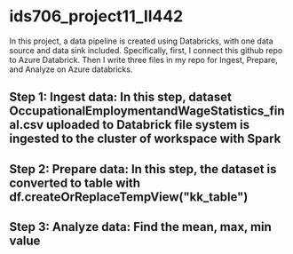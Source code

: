 # ids706_project11_ll442

In this project, a data pipeline is created using Databricks, with one data source and data sink included. 
Specifically, first, I connect this github repo to Azure Databrick. Then I write three files in my repo for Ingest, Prepare, and Analyze on Azure databricks. 

## Step 1: Ingest data: In this step, dataset OccupationalEmploymentandWageStatistics_final.csv uploaded to Databrick file system is ingested to the cluster of workspace with Spark



## Step 2: Prepare data: In this step, the dataset is converted to table with df.createOrReplaceTempView("kk_table")


## Step 3: Analyze data: Find the mean, max, min value
